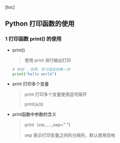 [toc]

## Python 打印函数的使用

### 1  打印函数 print() 的使用

* print()

  > 使用 print 进行输出打印

  ```python
  # 你好 ，世界。学习语言的第一步
  print("hello world")
  ```

* print 打印多个变量

  > print 打印多个变量使用逗号隔开
  >
  > print(a,b)

* print函数中参数的含义

  > print（var,.....,sep=" ")
  >
  > sep 表示打印变量之间的分隔符，默认使用空格